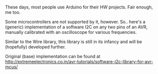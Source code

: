 These days, most people use Arduino for their HW projects. Fair enough, me too.

Some microcontrollers are not supported by it, however. So.. here's a (generic) implementation of a software I2C
on any two pins of an AVR, manually calibrated with an oscilloscope for various frequencies.

Similar to the Wire library, this library is still in its infancy and will be (hopefully) developed further.

Original (base) implementation can be found at http://extremeelectronics.co.in/avr-tutorials/software-i2c-library-for-avr-mcus/


